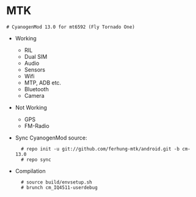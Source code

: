 MTK
===========================
	# CyanogenMod 13.0 for mt6592 (Fly Tornado One)

* Working
  * RIL 
  * Dual SIM 
  * Audio
  * Sensors
  * Wifi
  * MTP, ADB etc.
  * Bluetooth
  * Camera

* Not Working
  * GPS
  * FM-Radio
 
* Sync CyanogenMod source:

        # repo init -u git://github.com/ferhung-mtk/android.git -b cm-13.0        
        # repo sync


* Compilation
       
        # source build/envsetup.sh    
        # brunch cm_IQ4511-userdebug


